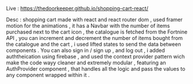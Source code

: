 Live : https://thedoorkeeper.github.io/shopping-cart-react/


Desc : shopping cart made with react and react router dom , used framer motion for the animations , it has a Navbar with the number of items purchased next to the cart icon , the catalogue is fetched from the Fortnine API , you can increment and decrement the number of items bought from the catalogue and the cart , i used lifted states to send the data between components .
You can also sign in / sign up , and log out  , i added auththeication using firebase , and used the context provider pattern wich make the code wayy cleaner and extremely modular , featuring an AuthProvider component , that handles all the logic and pass the values to any component wrapped within it .
